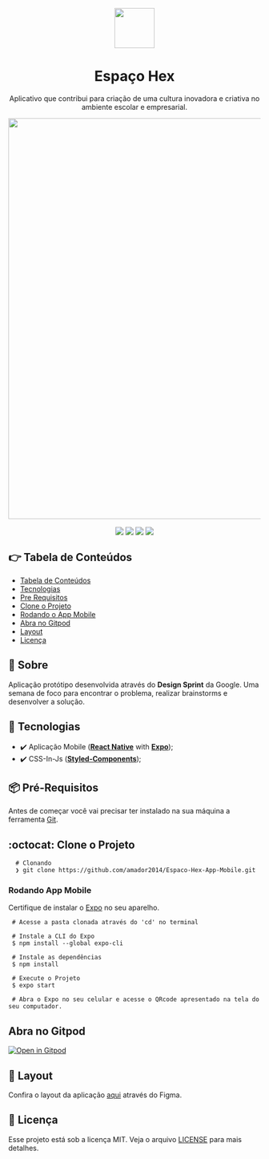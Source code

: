 
<p align="center" >
  <img align="center" width="80px" src="https://i.pinimg.com/originals/a2/6d/9e/a26d9e4f74e91cce7ecc3ad78288f565.png" />
</p>


<div align="center" > 
  <h1 align="center"> Espaço Hex </h1>
  <p align="center"> Aplicativo que contribui para criação de uma cultura inovadora e criativa no ambiente escolar e empresarial. </p>
</div>

<p align="center" > 
  <img align="center" width="800px" src="https://i.pinimg.com/originals/a4/d0/a5/a4d0a553e9295f9a1463a8b2e336550b.png" />
</p>

<p align="center" >
  <img align="center" src="https://img.shields.io/github/last-commit/amador2014/Espaco-Hex-App-Mobile">
  <img align="center" src="https://img.shields.io/github/license/amador2014/Espaco-Hex-App-Mobile" />
  <img align="center" src="https://img.shields.io/github/languages/count/amador2014/Espaco-Hex-App-Mobile" />
  <img align="center" src="https://img.shields.io/github/languages/top/amador2014/Espaco-Hex-App-Mobile" />
</p>
  
  
<div id="tabela-de-conteudo" />

## :point_right: Tabela de Conteúdos 
- [Tabela de Conteúdos](#tabela-de-conteudo)
- [Tecnologias](#tech)
- [Pre Requisitos](#pre-requisitos)
- [Clone o Projeto](#clonando)
- [Rodando o App Mobile](#run-mobile)
- [Abra no Gitpod](#gitpod)
- [Layout](#layout)
- [Licença](#licenca)


<div id="sobre" />

## :pushpin: Sobre
Aplicação protótipo desenvolvida através do **Design Sprint** da Google. Uma semana de foco para encontrar o problema, realizar brainstorms e desenvolver a solução.  


<div id="tech" />

## :rocket: Tecnologias
- :heavy_check_mark: Aplicação Mobile ([**React Native**](https://reactnative.dev/) with [**Expo**](https://expo.io));
- :heavy_check_mark: CSS-In-Js ([**Styled-Components**](https://styled-components.com/));


<div id="pre-requisitos" />

## 📦️ Pré-Requisitos
Antes de começar você vai precisar ter instalado na sua máquina a ferramenta [Git](https://git-scm.com/downloads). 



<div id="clonando" />

## :octocat: Clone o Projeto
```git
  # Clonando
  ❯ git clone https://github.com/amador2014/Espaco-Hex-App-Mobile.git
 ```

<div id="run-mobile" />

### Rodando App Mobile
Certifique de instalar o [Expo](https://docs.expo.io/) no seu aparelho.

```
 # Acesse a pasta clonada através do 'cd' no terminal
 
 # Instale a CLI do Expo
 $ npm install --global expo-cli
 
 # Instale as dependências
 $ npm install

 # Execute o Projeto
 $ expo start

 # Abra o Expo no seu celular e acesse o QRcode apresentado na tela do seu computador. 
```

<div id="gitpod" />

## Abra no Gitpod
[![Open in Gitpod](https://gitpod.io/button/open-in-gitpod.svg)](https://gitpod.io/#https://github.com/amador2014/Espaco-Hex-App-Mobile)


<div id="layout" />

## 🎨 Layout
Confira o layout da aplicação [aqui](https://www.figma.com/file/f0z5Kc83uLzQ986hrBoKbs/Espa%C3%A7o-Hex?node-id=0%3A1) através do Figma.


<div id="licenca" />

## :memo: Licença
Esse projeto está sob a licença MIT. Veja o arquivo [LICENSE](LICENSE.md) para mais detalhes.




